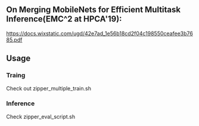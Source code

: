 ## On Merging MobileNets for Efficient Multitask Inference(EMC^2 at HPCA'19):
https://docs.wixstatic.com/ugd/42e7ad_1e56b18cd2f04c198550ceafee3b7685.pdf

## Usage
### Traing
Check out zipper_multiple_train.sh
### Inference
Check zipper_eval_script.sh
